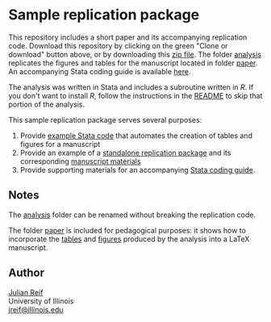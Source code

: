 # Sample replication package

This repository includes a short paper and its accompanying replication code. Download this repository by clicking on the green "Clone or download" button above, or by downloading this [zip file](https://github.com/reifjulian/my-project/archive/master.zip). The folder [analysis](analysis) replicates the figures and tables for the manuscript located in folder [paper](paper). An accompanying Stata coding guide is available [here](https://reifjulian.github.io/guide).

The analysis was written in Stata and includes a subroutine written in *R*. If you don't want to install *R*, follow the instructions in the [README](analysis/README.pdf) to skip that portion of the analysis.

This sample replication package serves several purposes:
1. Provide [example Stata code](analysis/scripts/4_make_tables_figures.do) that automates the creation of tables and figures for a manuscript
1. Provide an example of a [standalone replication package](analysis) and its corresponding [manuscript materials](paper)
1. Provide supporting materials for an accompanying [Stata coding guide](https://reifjulian.github.io/guide).

## Notes

The [analysis](analysis) folder can be renamed without breaking the replication code. 

The folder [paper](paper) is included for pedagogical purposes: it shows how to incorporate the [tables](analysis/results/tables) and [figures](analysis/results/figures) produced by the analysis into a LaTeX manuscript.

## Author

[Julian Reif](http://www.julianreif.com)
<br>University of Illinois
<br>jreif@illinois.edu
